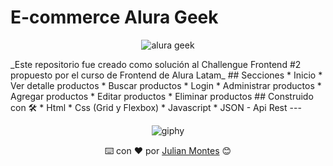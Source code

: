 # E-commerce Alura Geek
<div align="center">
  
  ![alura geek](https://user-images.githubusercontent.com/42880872/167768018-5d2ffe29-1fdd-40db-a738-05cc72aca61d.png)
</div>
_Este repositorio fue creado como solución al Challengue Frontend #2 propuesto por el curso de Frontend de Alura Latam_
<!-- [Puedes probarlo aqui!](https://julian-alura-geek.netlify.app) -->
## Secciones
* Inicio
* Ver detalle productos
* Buscar productos
* Login
* Administrar productos
* Agregar productos
* Editar productos
* Eliminar productos
## Construido con 🛠️
* Html
* Css (Grid y Flexbox)
* Javascript
* JSON - Api Rest
<!-- ## Gracias!!
* Agradesco al programa de Oracle ONE y Alura Latam por permitirme ser parte de este proyecto, realmente estoy muy contento con las nuevas cosas que estoy aprendiendo y con los retos propuestos -->
---
<div align="center">

  ![giphy](https://user-images.githubusercontent.com/42880872/156003638-cb5322ae-3406-48c6-ba64-c8def9ed4876.gif)

  ⌨️ con ❤️ por [Julian Montes](https://github.com/JuliMontes) 😊
</div>